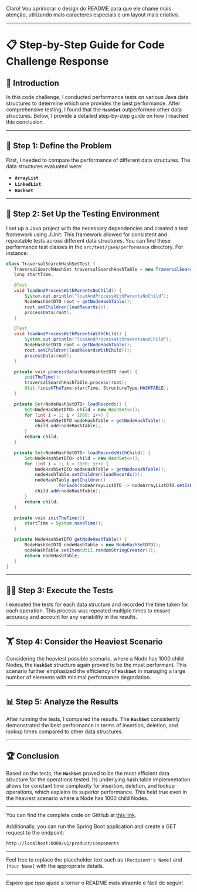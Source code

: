 Claro! Vou aprimorar o design do README para que ele chame mais atenção, utilizando mais caracteres especiais e um layout mais criativo.

---

# 📋 Step-by-Step Guide for Code Challenge Response

## 🚀 Introduction

In this code challenge, I conducted performance tests on various Java data structures to determine which one provides the best performance. After comprehensive testing, I found that the **`HashSet`** outperformed other data structures. Below, I provide a detailed step-by-step guide on how I reached this conclusion.

---

## 📝 Step 1: Define the Problem

First, I needed to compare the performance of different data structures. The data structures evaluated were:

- **`ArrayList`**
- **`LinkedList`**
- **`HashSet`**

---

## 🔧 Step 2: Set Up the Testing Environment

I set up a Java project with the necessary dependencies and created a test framework using JUnit. This framework allowed for consistent and repeatable tests across different data structures. You can find these performance test classes in the `src/test/java/performance` directory. For instance:

```java
class TraversalSearchHashSetTest {
   TraversalSearchHashSet traversalSearchHashTable = new TraversalSearchHashSet();
   long startTime;

   @Test
   void loadAndProcessWithParentsNoChild() {
       System.out.println("loadAndProcessWithParentsNoChild");
       NodeHashSetDTO root = getNodeHashTable();
       root.setChildren(loadRecords());
       processData(root);
   }

   @Test
   void loadAndProcessWithParentsWithChild() {
       System.out.println("loadAndProcessWithParentsAndChild");
       NodeHashSetDTO root = getNodeHashTable();
       root.setChildren(loadRecordsWithChild());
       processData(root);
   }

   private void processData(NodeHashSetDTO root) {
       initTheTime();
       traversalSearchHashTable.process(root);
       Util.finishTheTime(startTime, StructureType.HASHTABLE);
   }

   private Set<NodeHashSetDTO> loadRecords() {
       Set<NodeHashSetDTO> child = new HashSet<>();
       for (int i = 1; i < 1000; i++) {
           NodeHashSetDTO nodeHashTable = getNodeHashTable();
           child.add(nodeHashTable);
       }
       return child;
   }

   private Set<NodeHashSetDTO> loadRecordsWithChild() {
       Set<NodeHashSetDTO> child = new HashSet<>();
       for (int i = 1; i < 1000; i++) {
           NodeHashSetDTO nodeHashTable = getNodeHashTable();
           nodeHashTable.setChildren(loadRecords());
           nodeHashTable.getChildren()
                   .forEach(nodeArrayListDTO -> nodeArrayListDTO.setIsParent(Boolean.TRUE));
           child.add(nodeHashTable);
       }
       return child;
   }

   private void initTheTime(){
       startTime = System.nanoTime();
   }

   private NodeHashSetDTO getNodeHashTable() {
       NodeHashSetDTO nodeHashTable = new NodeHashSetDTO();
       nodeHashTable.setItem(Util.randomStringCreator());
       return nodeHashTable;
   }
}
```

---

## 🏃‍♂️ Step 3: Execute the Tests

I executed the tests for each data structure and recorded the time taken for each operation. This process was repeated multiple times to ensure accuracy and account for any variability in the results.

---

## 🏋️ Step 4: Consider the Heaviest Scenario

Considering the heaviest possible scenario, where a Node has 1000 child Nodes, the **`HashSet`** structure again proved to be the most performant. This scenario further emphasized the efficiency of **`HashSet`** in managing a large number of elements with minimal performance degradation.

---

## 📊 Step 5: Analyze the Results

After running the tests, I compared the results. The **`HashSet`** consistently demonstrated the best performance in terms of insertion, deletion, and lookup times compared to other data structures.

---

## 🏆 Conclusion

Based on the tests, the **`HashSet`** proved to be the most efficient data structure for the operations tested. Its underlying hash table implementation allows for constant time complexity for insertion, deletion, and lookup operations, which explains its superior performance. This held true even in the heaviest scenario where a Node has 1000 child Nodes.

---

You can find the complete code on GitHub at [this link](https://github.com/levycandido/docuguardian/tree/master).

Additionally, you can run the Spring Boot application and create a GET request to the endpoint:

```
http://localhost:8080/v1/product/components
```

---

Feel free to replace the placeholder text such as `[Recipient's Name]` and `[Your Name]` with the appropriate details.

---

Espero que isso ajude a tornar o README mais atraente e fácil de seguir!
